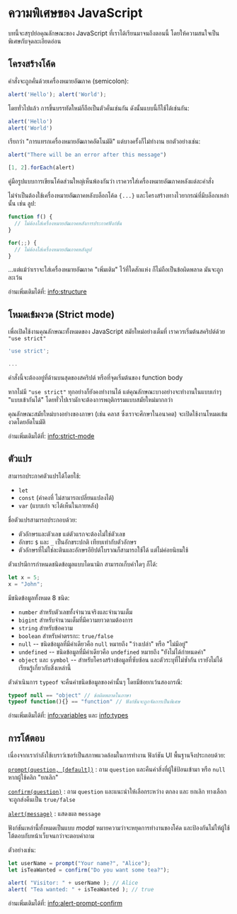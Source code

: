 # ความพิเศษของ JavaScript

บทนี้จะสรุปย่อคุณลักษณะของ JavaScript ที่เราได้เรียนมาจนถึงตอนนี้ โดยให้ความสนใจเป็นพิเศษกับจุดละเอียดอ่อน

## โครงสร้างโค้ด

คำสั่งจะถูกคั่นด้วยเครื่องหมายอัฒภาค (semicolon):

```js run no-beautify
alert('Hello'); alert('World');
```

โดยทั่วไปแล้ว การขึ้นบรรทัดใหม่ก็ถือเป็นตัวคั่นเช่นกัน ดังนั้นแบบนี้ก็ใช้ได้เช่นกัน:

```js run no-beautify
alert('Hello')
alert('World')
```

เรียกว่า "การแทรกเครื่องหมายอัฒภาคอัตโนมัติ" แต่บางครั้งก็ไม่ทำงาน ยกตัวอย่างเช่น:

```js run
alert("There will be an error after this message")

[1, 2].forEach(alert)
```

คู่มือรูปแบบการเขียนโค้ดส่วนใหญ่เห็นพ้องกันว่า เราควรใส่เครื่องหมายอัฒภาคหลังแต่ละคำสั่ง

ไม่จำเป็นต้องใช้เครื่องหมายอัฒภาคหลังบล็อกโค้ด `{...}` และโครงสร้างทางไวยากรณ์ที่มีบล็อกเหล่านั้น เช่น ลูป:

```js
function f() {
  // ไม่ต้องใส่เครื่องหมายอัฒภาคหลังการประกาศฟังก์ชัน
}

for(;;) {
  // ไม่ต้องใส่เครื่องหมายอัฒภาคหลังลูป
}
```

...แต่แม้ว่าเราจะใส่เครื่องหมายอัฒภาค "เพิ่มเติม" ไว้ที่ใดสักแห่ง ก็ไม่ถือเป็นข้อผิดพลาด มันจะถูกละเว้น

อ่านเพิ่มเติมได้ที่: <info:structure>

## โหมดเข้มงวด (Strict mode)

เพื่อเปิดใช้งานคุณลักษณะทั้งหมดของ JavaScript สมัยใหม่อย่างเต็มที่ เราควรเริ่มต้นสคริปต์ด้วย `"use strict"`

```js
'use strict';

...
```

คำสั่งนี้จะต้องอยู่ที่ด้านบนสุดของสคริปต์ หรือที่จุดเริ่มต้นของ function body

หากไม่มี `"use strict"` ทุกอย่างก็ยังคงทำงานได้ แต่คุณลักษณะบางอย่างจะทำงานในแบบเก่าๆ "แบบเข้ากันได้" โดยทั่วไปเรามักจะต้องการพฤติกรรมแบบสมัยใหม่มากกว่า

คุณลักษณะสมัยใหม่บางอย่างของภาษา (เช่น คลาส ซึ่งเราจะศึกษาในอนาคต) จะเปิดใช้งานโหมดเข้มงวดโดยอัตโนมัติ 

อ่านเพิ่มเติมได้ที่: <info:strict-mode>

## ตัวแปร

สามารถประกาศตัวแปรได้โดยใช้:

- `let`
- `const` (ค่าคงที่ ไม่สามารถเปลี่ยนแปลงได้)
- `var` (แบบเก่า จะได้เห็นในภายหลัง)

ชื่อตัวแปรสามารถประกอบด้วย:
- ตัวอักษรและตัวเลข แต่ตัวแรกจะต้องไม่ใช่ตัวเลข
- อักขระ `$` และ `_` เป็นอักขระปกติ เทียบเท่ากับตัวอักษร
- ตัวอักษรที่ไม่ใช่ละตินและอักษรอียิปต์โบราณก็สามารถใช้ได้ แต่ไม่ค่อยนิยมใช้

ตัวแปรมีการกำหนดชนิดข้อมูลแบบไดนามิก สามารถเก็บค่าใดๆ ก็ได้:

```js
let x = 5;
x = "John";
```

มีชนิดข้อมูลทั้งหมด 8 ชนิด:

- `number` สำหรับตัวเลขทั้งจำนวนจริงและจำนวนเต็ม
- `bigint` สำหรับจำนวนเต็มที่มีความยาวตามต้องการ
- `string` สำหรับข้อความ
- `boolean` สำหรับค่าตรรกะ: `true/false`
- `null` -- ชนิดข้อมูลที่มีค่าเดียวคือ `null` หมายถึง "ว่างเปล่า" หรือ "ไม่มีอยู่"
- `undefined` -- ชนิดข้อมูลที่มีค่าเดียวคือ `undefined` หมายถึง "ยังไม่ได้กำหนดค่า"
- `object` และ `symbol` -- สำหรับโครงสร้างข้อมูลที่ซับซ้อน และตัวระบุที่ไม่ซ้ำกัน เรายังไม่ได้เรียนรู้เกี่ยวกับสิ่งเหล่านี้

ตัวดำเนินการ `typeof` จะคืนค่าชนิดข้อมูลของค่านั้นๆ โดยมีข้อยกเว้นสองกรณี:
```js
typeof null == "object" // ข้อผิดพลาดในภาษา
typeof function(){} == "function" // ฟังก์ชันจะถูกจัดการเป็นพิเศษ
```

อ่านเพิ่มเติมได้ที่: <info:variables> และ <info:types>

## การโต้ตอบ

เนื่องจากเรากำลังใช้เบราว์เซอร์เป็นสภาพแวดล้อมในการทำงาน ฟังก์ชัน UI พื้นฐานจึงประกอบด้วย:

[`prompt(question, [default])`](https://developer.mozilla.org/en-US/docs/Web/API/Window/prompt)
: ถาม `question` และคืนค่าสิ่งที่ผู้ใช้ป้อนเข้ามา หรือ `null` หากผู้ใช้คลิก "ยกเลิก"

[`confirm(question)`](https://developer.mozilla.org/en-US/docs/Web/API/Window/confirm)
: ถาม `question` และแนะนำให้เลือกระหว่าง ตกลง และ ยกเลิก ทางเลือกจะถูกส่งคืนเป็น `true/false`

[`alert(message)`](https://developer.mozilla.org/en-US/docs/Web/API/Window/alert)
: แสดงผล `message`

ฟังก์ชันเหล่านี้ทั้งหมดเป็นแบบ *modal* หมายความว่าจะหยุดการทำงานของโค้ด และป้องกันไม่ให้ผู้ใช้โต้ตอบกับหน้าเว็บจนกว่าจะตอบคำถาม

ตัวอย่างเช่น:

```js run
let userName = prompt("Your name?", "Alice");
let isTeaWanted = confirm("Do you want some tea?");

alert( "Visitor: " + userName ); // Alice
alert( "Tea wanted: " + isTeaWanted ); // true
```

อ่านเพิ่มเติมได้ที่: <info:alert-prompt-confirm>